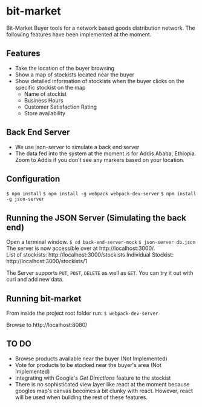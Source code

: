 # bit-market
Bit-Market Buyer tools for a network based goods distribution network.  The following features have been implemented at the moment.

## Features
* Take the location of the buyer browsing
* Show a map of stockists located near the buyer
* Show detailed information of stockists when the buyer clicks on the specific stockist on the map
    * Name of stockist
    * Business Hours
    * Customer Satisfaction Rating
    * Store availability

## Back End Server
* We use json-server to simulate a back end server
* The data fed into the system at the moment is for Addis Ababa, Ethiopia.  Zoom to Addis if you don't see any markers based on your location.

## Configuration
`$ npm install`
`$ npm install -g webpack webpack-dev-server`
`$ npm install -g json-server`

## Running the JSON Server (Simulating the back end)
Open a terminal window.
`$ cd back-end-server-mock`
`$ json-server db.json`
The server is now accessible over at http://localhost:3000/.  
List of stockists: http://localhost:3000/stockists
Individual Stockist: http://localhost:3000/stockists/1

The Server supports `PUT`, `POST`, `DELETE` as well as `GET`.  You can try it out with curl and add new data.

## Running bit-market
From inside the project root folder run:
`$ webpack-dev-server`

Browse to http://localhost:8080/

## TO DO

* Browse products available near the buyer (Not Implemented)
* Vote for products to be stocked near the buyer's area (Not Implemented)
* Integrating with Google's *Get Directions* feature to the stockist
* There is no sophisticated view layer like react at the moment because googles map's canvas becomes a bit clunky with react.  However, react will be used when building the rest of these features.
